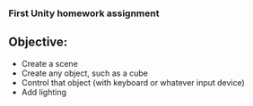 ### First Unity homework assignment ###

## Objective: ##

* Create a scene
* Create any object, such as a cube
* Control that object (with keyboard or whatever input device)
* Add lighting

